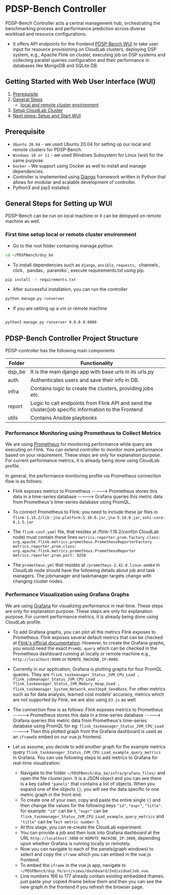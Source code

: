 
<h1> PDSP-Bench Controller </h1>

PDSP-Bench Controller acts a central management hub, orchestrating the benchmarking process and performance prediction across diverse workload and resource configurations.

-  It offers API endpoints for the frontend [PDSP-Bench WUI](https://github.com/pratyushagnihotri/PDSPBench/tree/master/pdsp-bench_wui#readme) to take user input for resource provisioning on CloudLab clusters, deploying DSP system, e.g., Apache Flink on cluster, executing job on DSP systems and collecting parallel queries configuration and their performance in databases like MongoDB and SQLite DB.

## Getting Started with Web User Interface (WUI) 

1. [Prerequisite](#prerequisite)
1. [General Steps](#general)
    - [local and remote cluster environment](#local)
1. [Setup CloudLab Cluster](#setupCluster)
1. [Next steps: Setup and Start WUI](https://github.com/pratyushagnihotri/PDSPBench/tree/master/pdsp-bench_wui#readme)

## Prerequisite<a name="prerequisite"></a>
- `Ubuntu 20.04` - we used Ubuntu 20.04 for setting up our local and remote clusters for PDSP-Bench.
- `Windows 10 or 11` - we used Windows Subsystem for Linux (wsl) for the same purpose.
- `Docker` - We support using Docker as well to install and manage dependencies.
- Controller is implemented using [Django](https://www.djangoproject.com/) framework written in Python that allows for modular and scalable development of controller.
- Python3 and pip3 installed.

## General Steps for Setting up WUI
PDSP-Bench can be run on local machine or it can be delopyed on remote machine as well.

### First time setup local or remote cluster environment<a name="local"></a>

- Go to the root folder containing manage.python

```bash
cd ~/PDSPBench/dsp_be

```
- To install dependencies such as `django`, `ansible`, `requests, `channels`, `click`, `pandas`, `paramiko`, execute requirements.txt using pip.

```bash
pip install -r requirements.txt

```

- After successful installation, you can run the controller

```bash
python manage.py runserver

```
- If you are setting up a vm or remote machine

```bash

python3 manage.py runserver 0.0.0.0:8000

```

## PDSP-Bench Controller Project Structure

PDSP-controller has the following main components

| Folder             | Functionality                                                                |
| ----------------- | ------------------------------------------------------------------ |
| dsp_be | It is the main django app with base urls in its urls.py |
| auth | Authenticates users and save their info in DB. |
| infra | Contains logic to create the clusters, providing jobs etc. |
| report | Logic to call endpoints from Flink API and send the cluster/job specific information to the Frontend |
| utils | Contains Ansible playbooks |

### Performance Monitoring using Prometheus to Collect Metrics 

We are using [Prometheus](https://prometheus.io/) for monitoring performance while query are executing on Flink. You can extend controller to monitor more performance based on your requirement. These steps are only for explanation purpose. For current performance metrics, it is already being done using CloudLab profile.

In general, the performance monitoring profile via Prometheus connection flow is as follows:

- Flink exposes metrics to Prometheus -----> Prometheus stores this data in a time-series database -----> Grafana queries this metric data from Prometheus's time-series database using PromQL.

- To connect Prometheus to Flink: you need to include these jar files in ```flink-1.16.2/lib``` : ```jna-platform-5.10.0.jar```, ```jna-5.10.0.jar```, ```oshi-core-6.1.5.jar```

- The ```flink-conf.yaml``` file, that resides at /flink-1.16.2/conf(in CloudLab node) must contain these lines
```metrics.reporter.prom.factory.class: org.apache.flink.metrics.prometheus.PrometheusReporterFactory```
```metrics.reporter.prom.class: org.apache.flink.metrics.prometheus.PrometheusReporter```
```metrics.reporter.prom.port: 9250```

- The ```prometheus.yml``` that resides at ```/prometheus-2.42.0.linux-amd64``` in CloudLab node should have the following details about job and task managers. The jobmanager and taskmanager targets change with changing cluster nodes.


### Performance Visualization using Grafana Graphs

We are using [Grafana](https://grafana.com/) for visualizing performance in real-time. These steps are only for explanation purpose. These steps are only for explanation purpose. For current performance metrics, it is already being done using CloudLab profile. 

- To add Grafana graphs, you can plot all the metrics Flink exposes to Prometheus. Flink exposes several default metrics that can be checked at [Flink's official documentation](https://nightlies.apache.org/flink/flink-docs-master/docs/ops/metrics/). However, to create the Grafana graphs, you would need the exact ```PromQL query``` which can be checked in the Prometheus dashboard running at locally or remote machine e.g., `http://localhost:9090` or `REMOTE_MACHINE_IP:9090`. 

- Currently in our application, Grafana is plotting graphs for four PromQL queries. They are ```flink_taskmanager_Status_JVM_CPU_Load , flink_jobmanager_Status_JVM_CPU_Load , flink_taskmanager_Status_JVM_Memory_Heap_Used , flink_taskmanager_System_Network_eno33np0_SendRate```. For other metrics such as for data analysis, learned cost models' accuracy, metrics which are not supported by Flink, we are also using `D3.js` as well.

- The connection flow is as follows: Flink exposes metrics to Prometheus -----> Prometheus stores this data in a time-series database -----> Grafana queries this metric data from Prometheus's time-series database using PromQL for eg: ```flink_taskmanager_Status_JVM_CPU_Load``` -----> Then this plotted graph from the Grafana dashboard is used as an ``iframe``to embed on our vue.js frontend.

- Let us assume, you decide to add another graph for the example metrics query ```flink_taskmanager_Status_JVM_CPU_Load_example_query_metrics``` in Grafana. You can use following steps to add metrics to Grafana for real-time visualization:
    - Navigate to the folder ```~/PDSPBench/dsp_be/infra/grafana_files/``` and open the file cluster.json. It is a JSON object and you can see there is a key called ```"panels"``` that contains a list of objects. When you expand one of the objects ```{}```, you will see the data specific to one metric graph in the front end. 
    -   To create one of your own, copy and paste the entire single ```{}``` and then change the values for the following keys ```"id"```, ```"expr"```, ```"title"```. for example: ```"id"``` can be ```5```, ```"expr"``` can be ```flink_taskmanager_Status_JVM_CPU_Load_example_query_metrics``` and ```"title"``` can be ```Test metric number 5```. 
    - At this stage, you can re-create the CloudLab experiment. 
    - You can provide a job and then look into Grafana dashboard at the URL `http://localhost:3000` or `REMOTE_MACHINE_IP:3000`, depending upon whether Grafana is running locally or remotely. 
    - Now you can navigate to each of the panels(graph windows) to select and copy the ``iframe`` which you can embed in the vue.js frontend. 
    - To embed the ``iframe`` in the vue.js app, navigate to ```~/PDSPBench/dsp_fe/src/views/dashboard/IndividualJob.vue```. 
    - Line numbers 166 to 177 already contain existing embedded iframes. just paste your copied iframe below them and then you can see the new graph in the frontend if you refresh the browser page.